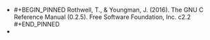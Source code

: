 - #+BEGIN_PINNED
  Rothwell, T., & Youngman, J. (2016). The GNU C Reference Manual (0.2.5). Free Software Foundation, Inc. c2.2
  #+END_PINNED
-